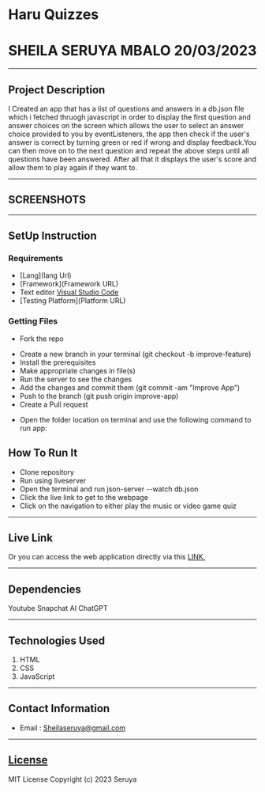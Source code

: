 # Haru Quizzes
# SHEILA SERUYA MBALO 20/03/2023
****
## Project Description
I Created an app that has a list of questions and answers in a db.json file which i fetched thruogh javascript in order to
 display the first question and answer choices on the screen which allows the user to select an answer choice provided to you by eventListeners, the app then
 check if the user's answer is correct by turning green or red if wrong and display feedback.You can then move on to the next question and repeat the above steps until all        questions have been answered.
 After all that it displays the user's score and allow them to play again if they want to.

******

## SCREENSHOTS


********
## SetUp Instruction
### Requirements
* [Lang](lang Url)
* [Framework](Framework URL)
* Text editor [Visual Studio Code](https://code.visualstudio.com/download)
* [Testing Platform](Platform URL)


### Getting Files
* Fork the repo
- Create a new branch in your terminal (git checkout -b improve-feature)
- Install the prerequisites
- Make appropriate changes in file(s)
- Run the server to see the changes
- Add the changes and commit them (git commit -am "Improve App")
- Push to the branch (git push origin improve-app)
- Create a Pull request
* Open the folder location on terminal and use the following command to run app:

## How To Run It
- Clone repository
- Run using liveserver
- Open the terminal and run json-server --watch db.json
- Click the live link to get to the webpage
- Click on the navigation to either play the music or video game quiz 

*****
## Live Link
Or you can access the web application directly via this [LINK.](http://127.0.0.1:5500/Haru.html)
*****
## Dependencies
Youtube
Snapchat AI
ChatGPT

*****
## Technologies Used
1. HTML
2. CSS
3. JavaScript
*****
## Contact Information
* Email : Sheilaseruya@gmail.com
*****
## [License](LICENSE)
MIT License
Copyright (c) 2023 Seruya
